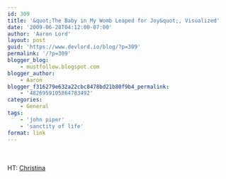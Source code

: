 ```yaml
---
id: 309
title: '&quot;The Baby in My Womb Leaped for Joy&quot;, Visualized'
date: '2009-06-28T04:12:00-07:00'
author: 'Aaron Lord'
layout: post
guid: 'https://www.devlord.io/blog/?p=309'
permalink: '/?p=309'
blogger_blog:
    - mustfollow.blogspot.com
blogger_author:
    - Aaron
blogger_f316279e632a22cbc8478bd21b80f9b4_permalink:
    - '4826959105864783492'
categories:
    - General
tags:
    - 'john piper'
    - 'sanctity of life'
format: link
---
```


<br /><br />HT: <a href="http://howvast.blogspot.com/">Christina</a><div class="blogger-post-footer"><img width='1' height='1' src='https://blogger.googleusercontent.com/tracker/2602771351651662379-4826959105864783492?l=mustfollow.blogspot.com' alt='' /></div>